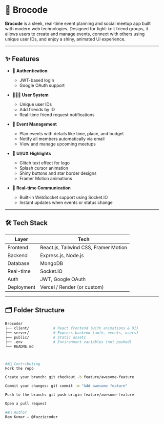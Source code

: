 # 💬 Brocode

**Brocode** is a sleek, real-time event planning and social meetup app built with modern web technologies. Designed for tight-knit friend groups, it allows users to create and manage events, connect with others using unique user IDs, and enjoy a shiny, animated UI experience.

---

## ✨ Features

- 🔐 **Authentication**
  - JWT-based login
  - Google OAuth support

- 🧑‍🤝‍🧑 **User System**
  - Unique user IDs
  - Add friends by ID
  - Real-time friend request notifications

- 📆 **Event Management**
  - Plan events with details like time, place, and budget
  - Notify all members automatically via email
  - View and manage upcoming meetups

- 🌟 **UI/UX Highlights**
  - Glitch text effect for logo
  - Splash cursor animation
  - Shiny buttons and star border designs
  - Framer Motion animations

- 📡 **Real-time Communication**
  - Built-in WebSocket support using Socket.IO
  - Instant updates when events or status change

---

## 🛠 Tech Stack

| Layer       | Tech                     |
|-------------|--------------------------|
| Frontend    | React.js, Tailwind CSS, Framer Motion |
| Backend     | Express.js, Node.js      |
| Database    | MongoDB                  |
| Real-time   | Socket.IO                |
| Auth        | JWT, Google OAuth        |
| Deployment  | Vercel / Render (or custom) |

---

## 🗂 Folder Structure

```bash
Brocode/
├── client/           # React frontend (with animations & UI)
├── server/           # Express backend (auth, events, users)
├── public/           # Static assets
├── .env              # Environment variables (not pushed)
└── README.md



##🤝 Contributing
Fork the repo

Create your branch: git checkout -b feature/awesome-feature

Commit your changes: git commit -m "Add awesome feature"

Push to the branch: git push origin feature/awesome-feature

Open a pull request

##🧑 Author
Ram Kumar — @fuzziecoder

